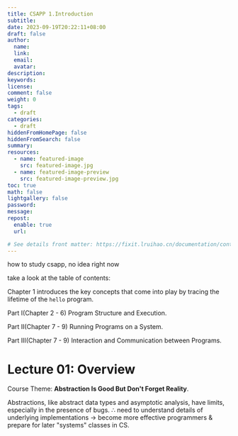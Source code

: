 ```yaml
---
title: CSAPP 1.Introduction
subtitle:
date: 2023-09-19T20:22:11+08:00
draft: false
author:
  name:
  link:
  email:
  avatar:
description:
keywords:
license:
comment: false
weight: 0
tags:
  - draft
categories:
  - draft
hiddenFromHomePage: false
hiddenFromSearch: false
summary:
resources:
  - name: featured-image
    src: featured-image.jpg
  - name: featured-image-preview
    src: featured-image-preview.jpg
toc: true
math: false
lightgallery: false
password:
message:
repost:
  enable: true
  url:

# See details front matter: https://fixit.lruihao.cn/documentation/content-management/introduction/#front-matter
---
```


<!--more-->

how to study csapp, no idea right now

take a look at the table of contents:

Chapter 1 introduces the key concepts that come into play by tracing the lifetime of the `hello` program.

Part Ⅰ(Chapter 2 - 6) Program Structure and Execution.

Part Ⅱ(Chapter 7 - 9) Running Programs on a System.

Part Ⅲ(Chapter 7 - 9) Interaction and Communication between Programs.







# Lecture 01: Overview

Course Theme: **Abstraction Is Good But Don't Forget Reality**.

Abstractions, like abstract data types and asymptotic analysis, have limits, especially in the presence of bugs. ∴ need to understand details of underlying implementations → become more effective programmers & prepare for later "systems" classes in CS.